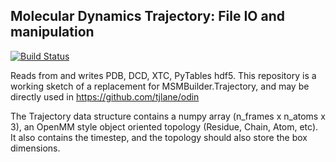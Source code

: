 ## Molecular Dynamics Trajectory: File IO and manipulation

[![Build Status](https://travis-ci.org/rmcgibbo/mdtraj.png)](https://travis-ci.org/rmcgibbo/mdtraj)

Reads from and writes  PDB, DCD, XTC, PyTables hdf5. This repository is a working sketch of a replacement for MSMBuilder.Trajectory, and may be directly used in https://github.com/tjlane/odin

The Trajectory data structure contains a numpy array (n_frames x n_atoms x 3), an OpenMM style object oriented topology
(Residue, Chain, Atom, etc). It also contains the timestep, and the topology should also store the box dimensions.